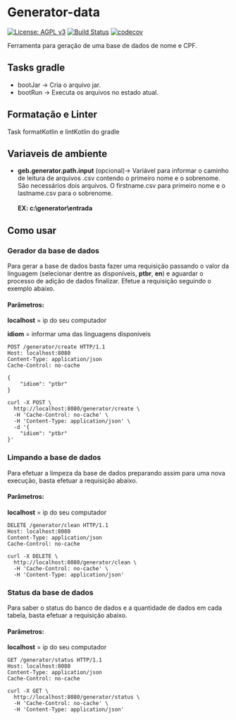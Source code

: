# Generator-data

[![License: AGPL v3](https://img.shields.io/badge/License-AGPL%20v3-blue.svg)](https://www.gnu.org/licenses/agpl-3.0)
[![Build Status](https://travis-ci.org/diogoalbuquerque/generator-data.svg?branch=master)](https://travis-ci.org/diogoalbuquerque/generator-data)
[![codecov](https://codecov.io/gh/diogoalbuquerque/generator-data/branch/master/graph/badge.svg)](https://codecov.io/gh/diogoalbuquerque/generator-data)

Ferramenta para geração de uma base de dados de nome e CPF.

## Tasks gradle
* bootJar -> Cria o arquivo jar.
* bootRun -> Executa os arquivos no estado atual.

## Formatação e Linter
Task formatKotlin e lintKotlin do gradle

## Variaveis de ambiente
* **geb.generator.path.input** (opcional)-> Variável para informar o caminho de leitura de arquivos .csv 
contendo o primeiro nome e o sobrenome. São necessários dois arquivos. O firstname.csv para primeiro nome e
o lastname.csv para o sobrenome. <br>  
 **EX: c:\generator\entrada**


## Como usar

### Gerador da base de dados
Para gerar a base de dados basta fazer uma requisição
passando o valor da linguagem (selecionar dentre as disponíveis, **ptbr**, **en**)
e aguardar o processo de adição de dados finalizar.
Efetue a requisição seguindo o exemplo abaixo.

#### Parâmetros:

**localhost** = ip do seu computador

**idiom** = informar uma das linguagens disponíveis


```
POST /generator/create HTTP/1.1
Host: localhost:8080
Content-Type: application/json
Cache-Control: no-cache

{
	"idiom": "ptbr"
}
```

```
curl -X POST \
  http://localhost:8080/generator/create \
  -H 'Cache-Control: no-cache' \
  -H 'Content-Type: application/json' \
  -d '{
	"idiom": "ptbr"
}'
```

### Limpando a base de dados
Para efetuar a limpeza da base de dados preparando assim para uma nova execução,
basta efetuar a requisição abaixo.

#### Parâmetros:

**localhost** = ip do seu computador

```
DELETE /generator/clean HTTP/1.1
Host: localhost:8080
Content-Type: application/json
Cache-Control: no-cache
```

```
curl -X DELETE \
  http://localhost:8080/generator/clean \
  -H 'Cache-Control: no-cache' \
  -H 'Content-Type: application/json'
```

### Status da base de dados
Para saber o status do banco de dados e a quantidade de dados em cada tabela,
basta efetuar a requisição abaixo.

#### Parâmetros:

**localhost** = ip do seu computador

```
GET /generator/status HTTP/1.1
Host: localhost:8080
Content-Type: application/json
Cache-Control: no-cache
```

```
curl -X GET \
  http://localhost:8080/generator/status \
  -H 'Cache-Control: no-cache' \
  -H 'Content-Type: application/json'

```
